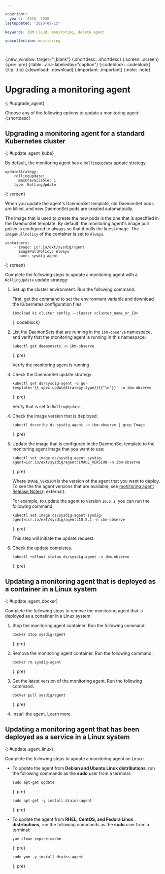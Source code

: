 ```yaml
---

copyright:
  years:  2018, 2020
lastupdated: "2020-09-15"

keywords: IBM Cloud, monitoring, delete agent

subcollection: monitoring

---
```


{:new_window: target="_blank"}
{:shortdesc: .shortdesc}
{:screen: .screen}
{:pre: .pre}
{:table: .aria-labeledby="caption"}
{:codeblock: .codeblock}
{:tip: .tip}
{:download: .download}
{:important: .important}
{:note: .note}

# Upgrading a monitoring agent
{: #upgrade_agent}

Choose any of the following options to update a monitoring agent:
{:shortdesc}


## Upgrading a monitoring agent for a standard Kubernetes cluster
{: #update_agent_kube}

By default, the monitoring agent has a `RollingUpdate` update strategy. 

```
updateStrategy:
    rollingUpdate:
      maxUnavailable: 1
    type: RollingUpdate
```
{: screen}

When you update the agent's DaemonSet template, old DaemonSet pods are killed, and new DaemonSet pods are created automatically.

The image that is used to create the new pods is the one that is specified in the DaemonSet template. By default, the monitoring agent's image pull policy is configured to always so that it pulls the latest image. The `imagePullPolicy` of the container is set to `Always`. 

```
containers:
    - image: icr.io/ext/sysdig/agent
      imagePullPolicy: Always
      name: sysdig-agent
```
{: screen}

Complete the following steps to update a monitoring agent with a `RollingUpdate` update strategy:

1. Set up the cluster environment. Run the following command:

    First, get the command to set the environment variable and download the Kubernetes configuration files.

    ```
    ibmcloud ks cluster config --cluster <cluster_name_or_ID>
    ```
    {: codeblock}

2. List the DaemonSets that are running in the `ibm-observe` namespace, and verify that the monitoring agent is running in this namespace:

    ```
    kubectl get daemonsets -n ibm-observe
    ```
    {: pre}

    Verify the monitoring agent is running.

3. Check the DaemonSet update strategy:

    ```
    kubectl get ds/sysdig-agent -o go-template='{{.spec.updateStrategy.type}}{{"\n"}}' -n ibm-observe
    ```
    {: pre}

    Verify that is set to `RollingUpdate`.

4. Check the image version that is deployed:

    ```
    kubectl describe ds sysdig-agent -n ibm-observe | grep Image
    ```
    {: pre}

5. Update the image that is configured in the DaemonSet template to the monitoring agent image that you want to use:

    ```
    kubectl set image ds/sysdig-agent sysdig-agent=icr.io/ext/sysdig/agent:IMAGE_VERSION -n ibm-observe
    ```
    {: pre}

    Where `IMAGE_VERSION` is the version of the agent that you want to deploy. To see the the agent versions that are available, see [monitoring agent Release Notes](https://docs.sysdig.com/en/sysdig-agent-release-notes.html){: external}.
    
    For example, to update the agent to version `10.5.1`, you can run the following command:

    ```
    kubectl set image ds/sysdig-agent sysdig-agent=icr.io/ext/sysdig/agent:10.5.1 -n ibm-observe
    ```
    {: pre}

    This step will initiate the update request.

6. Check the update completes.

    ```
    kubectl rollout status ds/sysdig-agent -n ibm-observe
    ```
    {: pre}





## Updating a monitoring agent that is deployed as a container in a Linux system
{: #update_agent_docker}

Complete the following steps to remove the monitoring agent that is deployed as a conatiner in a Linux system:

1. Stop the monitoring agent container. Run the following command:

    ```
    docker stop sysdig-agent
    ```
    {: pre}

2. Remove the monitoring agent container. Run the following command:

    ```
    docker rm sysdig-agent
    ```
    {: pre}

3. Get the latest version of the monitoring agent. Run the following command:

    ```
    docker pull sysdig/agent
    ```
    {: pre}

4. Install the agent. [Learn more](/docs/monitoring?topic=monitoring-config_agent#config_agent_docker).



## Updating a monitoring agent that has been deployed as a service in a Linux system 
{: #update_agent_linux}

Complete the following steps to update a monitoring agent on Linux:

* To update the agent from **Debian and Ubuntu Linux distributions**, run the following commands as the **sudo** user from a terminal:

    ```
    sudo apt-get update
    ```
    {: pre}

    ```
    sudo apt-get -y install draios-agent
    ```
    {: pre}

* To update the agent from **RHEL, CentOS, and Fedora Linux distributions**, run the following commands as the **sudo** user from a terminal:

    ```
    yum clean expire-cache
    ```
    {: pre}

    ```
    sudo yum -y install draios-agent
    ```
    {: pre}

